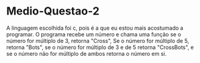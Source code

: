 # Medio-Questao-2
A linguagem escolhida foi c, pois é a que eu estou mais acostumado a programar.
O programa recebe um número e chama uma função se o número for múltiplo de 3, retorna "Cross",
Se o número for múltiplo de 5, retorna "Bots", se o número for múltiplo de 3 e de 5 retorna "CrossBots",
e se o número não for múltiplo de ambos retorna o número em si.
